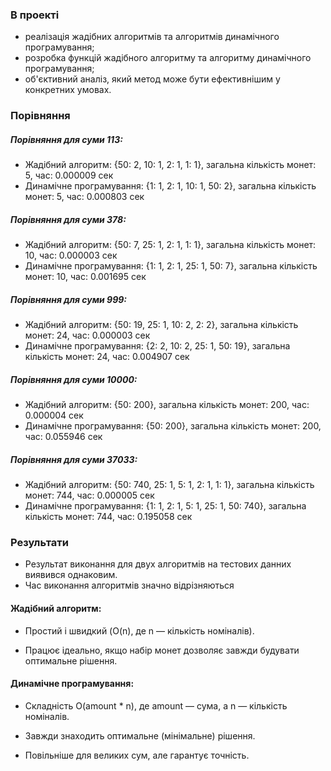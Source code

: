 ### В проекті 
- реалізація жадібних алгоритмів та алгоритмів динамічного програмування;
- розробка функцій жадібного алгоритму та алгоритму динамічного програмування;
- об'єктивний аналіз, який метод може бути ефективнішим у конкретних умовах.

### Порівняння 
##### Порівняння для суми 113:
- Жадібний алгоритм: {50: 2, 10: 1, 2: 1, 1: 1}, загальна кількість монет: 5, час: 0.000009 сек
- Динамічне програмування: {1: 1, 2: 1, 10: 1, 50: 2}, загальна кількість монет: 5, час: 0.000803 сек

##### Порівняння для суми 378:
- Жадібний алгоритм: {50: 7, 25: 1, 2: 1, 1: 1}, загальна кількість монет: 10, час: 0.000003 сек
- Динамічне програмування: {1: 1, 2: 1, 25: 1, 50: 7}, загальна кількість монет: 10, час: 0.001695 сек

##### Порівняння для суми 999:
- Жадібний алгоритм: {50: 19, 25: 1, 10: 2, 2: 2}, загальна кількість монет: 24, час: 0.000003 сек
- Динамічне програмування: {2: 2, 10: 2, 25: 1, 50: 19}, загальна кількість монет: 24, час: 0.004907 сек

##### Порівняння для суми 10000:
- Жадібний алгоритм: {50: 200}, загальна кількість монет: 200, час: 0.000004 сек
- Динамічне програмування: {50: 200}, загальна кількість монет: 200, час: 0.055946 сек

##### Порівняння для суми 37033:
- Жадібний алгоритм: {50: 740, 25: 1, 5: 1, 2: 1, 1: 1}, загальна кількість монет: 744, час: 0.000005 сек
- Динамічне програмування: {1: 1, 2: 1, 5: 1, 25: 1, 50: 740}, загальна кількість монет: 744, час: 0.195058 сек

### Результати 
- Результат виконання для двух алгоритмів на тестових данних виявився однаковим.
- Час виконання алгоритмів значно відрізняються
  
#### Жадібний алгоритм:

- Простий і швидкий (O(n), де n — кількість номіналів).

- Працює ідеально, якщо набір монет дозволяє завжди будувати оптимальне рішення.

#### Динамічне програмування:

- Складність O(amount * n), де amount — сума, а n — кількість номіналів.

- Завжди знаходить оптимальне (мінімальне) рішення.

- Повільніше для великих сум, але гарантує точність.
